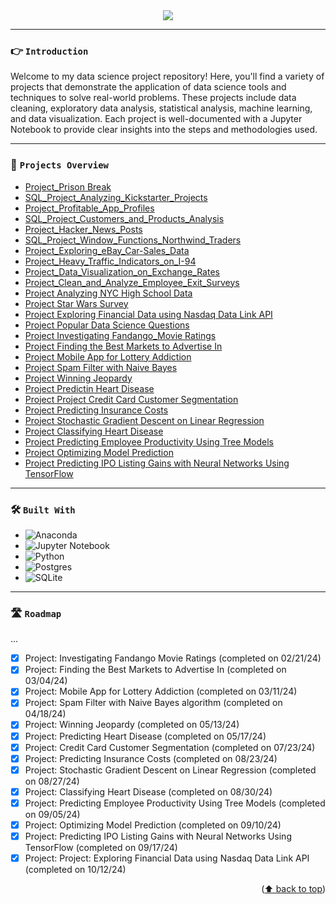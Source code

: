 <div align="center">
  <a href="https://github.com/datalex42/projects/">
    <img src="assets/dqheadergo.gif">
  </a>
<p align="center">
  </p>
</div>

<hr>

### <center><p align = "left">👉 `Introduction`</p> </center>

Welcome to my data science project repository! Here, you'll find a variety of projects that demonstrate the application of data science tools and techniques to solve real-world problems. These projects include data cleaning, exploratory data analysis, statistical analysis, machine learning, and data visualization. Each project is well-documented with a Jupyter Notebook to provide clear insights into the steps and methodologies used.

<hr>

### <center><p align = "left">👀 `Projects Overview`</p> </center>
- [Project_Prison Break](https://github.com/datalex42/Dataquest-A-Collection-of-Data-Science-Projects/blob/e2ed9f04142b8e137e966cd978ae29ea78c3bf13/Project_Prison_Break/0_Project_Prison_Break.ipynb)
- [SQL_Project_Analyzing_Kickstarter_Projects](https://github.com/datalex42/Dataquest-A-Collection-of-Data-Science-Projects/blob/e2ed9f04142b8e137e966cd978ae29ea78c3bf13/Project_Analyzing_Kickstarter_Projects/0_SQL_Project_Analyzing_Kickstarter_Projects.ipynb)
- [Project_Profitable_App_Profiles](https://github.com/datalex42/Dataquest-A-Collection-of-Data-Science-Projects/blob/e2ed9f04142b8e137e966cd978ae29ea78c3bf13/Project_Profitable_App_Profiles/1_Project_Profitable_App_Profiles.ipynb)
- [SQL_Project_Customers_and_Products_Analysis](https://github.com/datalex42/Dataquest-A-Collection-of-Data-Science-Projects/blob/e2ed9f04142b8e137e966cd978ae29ea78c3bf13/Project_Customers_and_Products_Analysis/1_SQL_Project_Customers_and_Products_Analysis.ipynb)
- [Project_Hacker_News_Posts](https://github.com/datalex42/Dataquest-A-Collection-of-Data-Science-Projects/blob/e2ed9f04142b8e137e966cd978ae29ea78c3bf13/Project_Hacker_News_Posts/2_Project_Hacker_News_Posts.ipynb)
- [SQL_Project_Window_Functions_Northwind_Traders](https://github.com/datalex42/Dataquest-A-Collection-of-Data-Science-Projects/blob/e2ed9f04142b8e137e966cd978ae29ea78c3bf13/Project_Window_Functions_Northwind_Traders/2_SQL_Project_Window_Functions_Northwind_Traders.ipynb)
- [Project_Exploring_eBay_Car-Sales_Data](https://github.com/datalex42/Dataquest-A-Collection-of-Data-Science-Projects/blob/e2ed9f04142b8e137e966cd978ae29ea78c3bf13/Project_Exploring_eBay_Car-Sales_Data/3_Project_Exploring_eBay_Car-Sales_Data.ipynb)
- [Project_Heavy_Traffic_Indicators_on_I-94](https://github.com/datalex42/Dataquest-A-Collection-of-Data-Science-Projects/blob/e2ed9f04142b8e137e966cd978ae29ea78c3bf13/Project_Heavy_Traffic_Indicators_on_I-94/4_Project_Heavy_Traffic_Indicators_on_I-94.ipynb)
- [Project_Data_Visualization_on_Exchange_Rates](https://github.com/datalex42/Dataquest-A-Collection-of-Data-Science-Projects/blob/e2ed9f04142b8e137e966cd978ae29ea78c3bf13/Project_Data_Visualization_on_Exchange_Rates/5_Project_Data_Visualization_on_Exchange_Rates.ipynb)
- [Project_Clean_and_Analyze_Employee_Exit_Surveys](https://github.com/datalex42/Dataquest-A-Collection-of-Data-Science-Projects/blob/e2ed9f04142b8e137e966cd978ae29ea78c3bf13/Project_Clean_and_Analyze_Employee_Exit_Surveys/6_Project_Clean_and_Analyze_Employee_Exit_Surveys.ipynb)
- [Project Analyzing NYC High School Data](https://github.com/datalex42/Dataquest-A-Collection-of-Data-Science-Projects/blob/e2ed9f04142b8e137e966cd978ae29ea78c3bf13/Project_Analyzing_NYC_High_School_Data/7_Project_Analyzing_NYC_High_School_Data.ipynb)
- [Project Star Wars Survey](https://github.com/datalex42/Dataquest-A-Collection-of-Data-Science-Projects/blob/e2ed9f04142b8e137e966cd978ae29ea78c3bf13/Project_Star_Wars_Survey/8_Project_Star_Wars_Survey.ipynb)
- [Project Exploring Financial Data using Nasdaq Data Link API](https://github.com/datalex42/Dataquest-A-Collection-of-Data-Science-Projects/blob/e2ed9f04142b8e137e966cd978ae29ea78c3bf13/Project_Exploring_Financial_Data_using_Nasdaq_Data_Link_API/8.5_Project_Exploring_Financial_Data_using_Nasdaq_Data_Link_API.ipynb)
- [Project Popular Data Science Questions](https://github.com/datalex42/Dataquest-A-Collection-of-Data-Science-Projects/blob/e2ed9f04142b8e137e966cd978ae29ea78c3bf13/Project_Popular_Data_Science_Questions/9_Project_Popular_Data_Science_Questions.ipynb)
- [Project Investigating Fandango_Movie Ratings](https://github.com/datalex42/Dataquest-A-Collection-of-Data-Science-Projects/blob/e2ed9f04142b8e137e966cd978ae29ea78c3bf13/Project_Investigating_Fandango_Movie_Ratings/0_STATISTICS_Project_Investigating_Fandango_Movie_Ratings.ipynb)
- [Project Finding the Best Markets to Advertise In](https://github.com/datalex42/Dataquest-A-Collection-of-Data-Science-Projects/blob/e2ed9f04142b8e137e966cd978ae29ea78c3bf13/Project_Finding_the_Best_Markets_to_Advertise_In/1_STATISTICS_Project_Finding_the_Best_Markets_to_Advertise_In.ipynb)
- [Project Mobile App for Lottery Addiction](https://github.com/datalex42/Dataquest-A-Collection-of-Data-Science-Projects/blob/e2ed9f04142b8e137e966cd978ae29ea78c3bf13/Project_Mobile_App_for_Lottery_Addiction/2_STATISTICS_Project_Mobile_App_for_Lottery_Addiction.ipynb)
- [Project Spam Filter with Naive Bayes](https://github.com/datalex42/Dataquest-A-Collection-of-Data-Science-Projects/blob/e2ed9f04142b8e137e966cd978ae29ea78c3bf13/Project_Building_a_Spam_Filter_with_Naive_Bayes/10_Project_Building_a_Spam_Filter_with_Naive_Bayes.ipynb)
- [Project Winning Jeopardy](https://github.com/datalex42/Dataquest-A-Collection-of-Data-Science-Projects/blob/e2ed9f04142b8e137e966cd978ae29ea78c3bf13/Project_Winning_Jeopardy/11_Project_Winning_Jeopardy.ipynb)
- [Project Predictin Heart Disease](https://github.com/datalex42/Dataquest-A-Collection-of-Data-Science-Projects/blob/e2ed9f04142b8e137e966cd978ae29ea78c3bf13/Project_Predicting_Heart_Disease/12_Project_Predicting_Heart_Disease.ipynb)
- [Project Project Credit Card Customer Segmentation](https://github.com/datalex42/Dataquest-A-Collection-of-Data-Science-Projects/blob/e2ed9f04142b8e137e966cd978ae29ea78c3bf13/Project_Credit_Card_Customer_Segmentation/13_Project_Credit_Card_Customer_Segmentation.ipynb)
- [Project Predicting Insurance Costs](https://github.com/datalex42/Dataquest-A-Collection-of-Data-Science-Projects/blob/e2ed9f04142b8e137e966cd978ae29ea78c3bf13/Project_Predicting_Insurance_Costs/14_Project_Predicting_Insurance_Costs.ipynb)
- [Project Stochastic Gradient Descent on Linear Regression](https://github.com/datalex42/Dataquest-A-Collection-of-Data-Science-Projects/blob/e2ed9f04142b8e137e966cd978ae29ea78c3bf13/Project_Stochastic_Gradient_Descent_on_Linear_Regression/15_Project_Stochastic_Gradient_Descent_on_Linear_Regression.ipynb)
- [Project Classifying Heart Disease](https://github.com/datalex42/Dataquest-A-Collection-of-Data-Science-Projects/blob/e2ed9f04142b8e137e966cd978ae29ea78c3bf13/Project_Classifying_Heart_Disease/16_Project_Classifying_Heart_Disease.ipynb)
- [Project Predicting Employee Productivity Using Tree Models](https://github.com/datalex42/Dataquest-A-Collection-of-Data-Science-Projects/blob/e2ed9f04142b8e137e966cd978ae29ea78c3bf13/Project_Predicting_Employee_Productivity_Using_Tree_Models/17_Project_Predicting_Employee_Productivity_Using_Tree_Models.ipynb)
- [Project Optimizing Model Prediction](https://github.com/datalex42/Dataquest-A-Collection-of-Data-Science-Projects/blob/e2ed9f04142b8e137e966cd978ae29ea78c3bf13/Project_Optimizing_Model_Prediction/18_Project_Optimizing_Model_Prediction.ipynb)
- [Project Predicting IPO Listing Gains with Neural Networks Using TensorFlow](https://github.com/datalex42/Dataquest-A-Collection-of-Data-Science-Projects/blob/e2ed9f04142b8e137e966cd978ae29ea78c3bf13/Project_Predicting_Listing_Gains_in_the_Indian_IPO_Market_Using_TensorFlow/19_Project_Predicting_Listing_Gains_in_the_Indian_IPO_Market_Using_TensorFlow.ipynb)

<hr>

### <center><p align = "left">🛠️ `Built With`</p> </center>

- ![Anaconda](https://img.shields.io/badge/Anaconda-%2344A833.svg?style=for-the-badge&logo=anaconda&logoColor=white)
- ![Jupyter Notebook](https://img.shields.io/badge/jupyter-%23FA0F00.svg?style=for-the-badge&logo=jupyter&logoColor=white)
- ![Python](https://img.shields.io/badge/python-3670A0?style=for-the-badge&logo=python&logoColor=ffdd54)
- ![Postgres](https://img.shields.io/badge/postgres-%23316192.svg?style=for-the-badge&logo=postgresql&logoColor=white)
- ![SQLite](https://img.shields.io/badge/sqlite-%2307405e.svg?style=for-the-badge&logo=sqlite&logoColor=white)

<hr>

### <center><p align = "left">🛣️ `Roadmap`</p> </center>
... 
- [X] Project: Investigating Fandango Movie Ratings (completed on 02/21/24)
- [X] Project: Finding the Best Markets to Advertise In (completed on 03/04/24)
- [X] Project: Mobile App for Lottery Addiction (completed on 03/11/24)
- [X] Project: Spam Filter with Naive Bayes algorithm (completed on 04/18/24)
- [X] Project: Winning Jeopardy (completed on 05/13/24)
- [X] Project: Predicting Heart Disease (completed on 05/17/24)
- [X] Project: Credit Card Customer Segmentation (completed on 07/23/24)
- [X] Project: Predicting Insurance Costs (completed on 08/23/24)
- [X] Project: Stochastic Gradient Descent on Linear Regression (completed on 08/27/24)
- [X] Project: Classifying Heart Disease (completed on 08/30/24)
- [X] Project: Predicting Employee Productivity Using Tree Models (completed on 09/05/24)
- [X] Project: Optimizing Model Prediction (completed on 09/10/24)
- [X] Project: Predicting IPO Listing Gains with Neural Networks Using TensorFlow (completed on 09/17/24)
- [X] Project: Project: Exploring Financial Data using Nasdaq Data Link API (completed on 10/12/24)

<p align="right">(<a href="#top">⬆️ back to top</a>)</p>

<!-- MARKDOWN LINKS & IMAGES -->
<!-- https://www.markdownguide.org/basic-syntax/#reference-style-links -->
[contributors-shield]: https://img.shields.io/github/contributors/github_username/repo_name.svg?style=for-the-badge
[contributors-url]: https://github.com/github_username/repo_name/graphs/contributors
[forks-shield]: https://img.shields.io/github/forks/github_username/repo_name.svg?style=for-the-badge
[forks-url]: https://github.com/github_username/repo_name/network/members
[stars-shield]: https://img.shields.io/github/stars/github_username/repo_name.svg?style=for-the-badge
[stars-url]: https://github.com/github_username/repo_name/stargazers
[issues-shield]: https://img.shields.io/github/issues/github_username/repo_name.svg?style=for-the-badge
[issues-url]: https://github.com/github_username/repo_name/issues
[license-shield]: https://img.shields.io/github/license/github_username/repo_name.svg?style=for-the-badge
[license-url]: https://github.com/github_username/repo_name/blob/master/LICENSE.txt
[linkedin-shield]: https://img.shields.io/badge/-LinkedIn-black.svg?style=for-the-badge&logo=linkedin&colorB=555
[linkedin-url]: https://linkedin.com/in/linkedin_username
[product-screenshot]: images/screenshot.png
[Next.js]: https://img.shields.io/badge/next.js-000000?style=for-the-badge&logo=nextdotjs&logoColor=white
[Next-url]: https://nextjs.org/
[React.js]: https://img.shields.io/badge/React-20232A?style=for-the-badge&logo=react&logoColor=61DAFB
[React-url]: https://reactjs.org/
[Vue.js]: https://img.shields.io/badge/Vue.js-35495E?style=for-the-badge&logo=vuedotjs&logoColor=4FC08D
[Vue-url]: https://vuejs.org/
[Angular.io]: https://img.shields.io/badge/Angular-DD0031?style=for-the-badge&logo=angular&logoColor=white
[Angular-url]: https://angular.io/
[Svelte.dev]: https://img.shields.io/badge/Svelte-4A4A55?style=for-the-badge&logo=svelte&logoColor=FF3E00
[Svelte-url]: https://svelte.dev/
[Laravel.com]: https://img.shields.io/badge/Laravel-FF2D20?style=for-the-badge&logo=laravel&logoColor=white
[Laravel-url]: https://laravel.com
[Bootstrap.com]: https://img.shields.io/badge/Bootstrap-563D7C?style=for-the-badge&logo=bootstrap&logoColor=white
[Bootstrap-url]: https://getbootstrap.com
[JQuery.com]: https://img.shields.io/badge/jQuery-0769AD?style=for-the-badge&logo=jquery&logoColor=white
[JQuery-url]: https://jquery.com 
